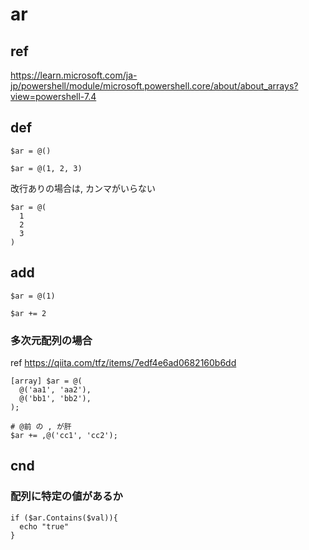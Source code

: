 
# ar


## ref

https://learn.microsoft.com/ja-jp/powershell/module/microsoft.powershell.core/about/about_arrays?view=powershell-7.4


## def

```
$ar = @()
```

```
$ar = @(1, 2, 3)
```

改行ありの場合は, カンマがいらない

```
$ar = @(
  1
  2
  3
)
```


## add

```
$ar = @(1)

$ar += 2
```

### 多次元配列の場合

ref
https://qiita.com/tfz/items/7edf4e6ad0682160b6dd

```
[array] $ar = @(
  @('aa1', 'aa2'),
  @('bb1', 'bb2'),
);

# @前 の , が肝
$ar += ,@('cc1', 'cc2');
```


## cnd

### 配列に特定の値があるか

```
if ($ar.Contains($val)){
  echo "true"
}
```


